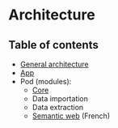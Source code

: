 # Architecture

## Table of contents

- [General architecture](./general_architecture.md)
- [App](./app/index.md)
- Pod (modules):
  * [Core](./core/index.md)
  * Data importation
  * Data extraction
  * [Semantic web](./rdf/index_fr.md) (French)